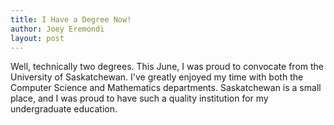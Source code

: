 ```yaml
---
title: I Have a Degree Now!
author: Joey Eremondi
layout: post
---
```



Well, technically two degrees. This June, I was proud to convocate from the University of Saskatchewan. I've greatly enjoyed my time with both the Computer Science and Mathematics departments. Saskatchewan is a small place, and I was proud to have such a quality institution for my undergraduate education.
